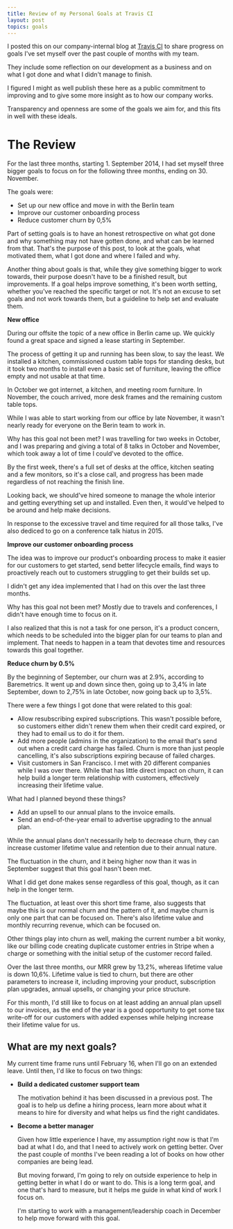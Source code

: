 ```yaml
---
title: Review of my Personal Goals at Travis CI
layout: post
topics: goals
---
```

I posted this on our company-internal blog at [Travis CI](https://travis-ci.com)
to share progress on goals I've set myself over the past couple of months with my team.

They include some reflection on our development as a business and on what I got
done and what I didn't manage to finish.

I figured I might as well publish these here as a public commitment to
improving and to give some more insight as to how our company works.

Transparency and openness are some of the goals we aim for, and this fits in
well with these ideals.

# The Review

For the last three months, starting 1. September 2014, I had set myself three
bigger goals to focus on for the following three months, ending on 30. November.

The goals were:

* Set up our new office and move in with the Berlin team
* Improve our customer onboarding process
* Reduce customer churn by 0,5%

Part of setting goals is to have an honest retrospective on what got done and
why something may not have gotten done, and what can be learned from that.
That's the purpose of this post, to look at the goals, what motivated them, what
I got done and where I failed and why.

Another thing about goals is that, while they give something bigger to work
towards, their purpose doesn't have to be a finished result, but improvements.
If a goal helps improve something, it's been worth setting, whether you've
reached the specific target or not. It's not an excuse to set goals and not work
towards them, but a guideline to help set and evaluate them.

**New office**

During our offsite the topic of a new office in Berlin came up. We quickly found
a great space and signed a lease starting in September.

The process of getting it up and running has been slow, to say the least. We
installed a kitchen, commissioned custom table tops for standing desks, but it
took two months to install even a basic set of furniture, leaving the office
empty and not usable at that time.

In October we got internet, a kitchen, and meeting room furniture. In November,
the couch arrived, more desk frames and the remaining custom table tops.

While I was able to start working from our office by late November, it wasn't
nearly ready for everyone on the Berin team to work in.

Why has this goal not been met? I was travelling for two weeks in October, and I
was preparing and giving a total of 8 talks in October and November, which took
away a lot of time I could've devoted to the office.

By the first week, there's a full set of desks at the office, kitchen seating
and a few monitors, so it's a close call, and progress has been made regardless
of not reaching the finish line.

Looking back, we should've hired someone to manage the whole interior and
getting everything set up and installed. Even then, it would've helped to be
around and help make decisions.

In response to the excessive travel and time required for all those talks, I've
also dediced to go on a conference talk hiatus in 2015.

**Improve our customer onboarding process**

The idea was to improve our product's onboarding process to make it easier for
our customers to get started, send better lifecycle emails, find ways to
proactively reach out to customers struggling to get their builds set up.

I didn't get any idea implemented that I had on this over the last three months.

Why has this goal not been met? Mostly due to travels and conferences, I didn't
have enough time to focus on it.

I also realized that this is not a task for one person, it's a product concern,
which needs to be scheduled into the bigger plan for our teams to plan and
implement. That needs to happen in a team that devotes time and resources
towards this goal together.

**Reduce churn by 0.5%**

By the beginning of September, our churn was at 2.9%, according to Baremetrics.
It went up and down since then, going up to 3,4% in late September, down to
2,75% in late October, now going back up to 3,5%.

There were a few things I got done that were related to this goal:

* Allow resubscribing expired subscriptions. This wasn't possible before, so
  customers either didn't renew them when their credit card expired, or they had
  to email us to do it for them.
* Add more people (admins in the organization) to the email that's send out when
  a credit card charge has failed. Churn is more than just people cancelling,
  it's also subscriptions expiring because of failed charges.
* Visit customers in San Francisco. I met with 20 different companies while I
  was over there. While that has little direct impact on churn, it can help
  build a longer term relationship with customers, effectively increasing their
  lifetime value.

What had I planned beyond these things?

* Add an upsell to our annual plans to the invoice emails.
* Send an end-of-the-year email to advertise upgrading to the annual plan.

While the annual plans don't necessarily help to decrease churn, they can
increase customer lifetime value and retention due to their annual nature.

The fluctuation in the churn, and it being higher now than it was in September
suggest that this goal hasn't been met.

What I did get done makes sense regardless of this goal, though, as it can help
in the longer term.

The fluctuation, at least over this short time frame, also suggests that maybe
this is our normal churn and the pattern of it, and maybe churn is only one part
that can be focused on. There's also lifetime value and monthly recurring
revenue, which can be focused on.

Other things play into churn as well, making the current number a bit wonky,
like our billing code creating duplicate customer entries in Stripe when a
charge or something with the initial setup of the customer record failed.

Over the last three months, our MRR grew by 13,2%, whereas lifetime value is
down 10,6%. Lifetime value is tied to churn, but there are other parameters to
increase it, including improving your product, subscription plan upgrades,
annual upsells, or changing your price structure.

For this month, I'd still like to focus on at least adding an annual plan upsell
to our invoices, as the end of the year is a good opportunity to get some tax
write-off for our customers with added expenses while helping increase their
lifetime value for us.

## What are my next goals?

My current time frame runs until February 16, when I'll go on an extended leave.
Until then, I'd like to focus on two things:

* **Build a dedicated customer support team**
  
  The motivation behind it has been discussed in a previous post. The goal is to
  help us define a hiring process, learn more about what it means to hire for
  diversity and what helps us find the right candidates.

* **Become a better manager**

  Given how little experience I have, my assumption right now is that I'm bad at
  what I do, and that I need to actively work on getting better. Over the past
  couple of months I've been reading a lot of books on how other companies are
  being lead.
  
  But moving forward, I'm going to rely on outside experience to help in getting
  better in what I do or want to do. This is a long term goal, and one that's
  hard to measure, but it helps me guide in what kind of work I focus on.
  
  I'm starting to work with a management/leadership coach in December to help
  move forward with this goal.
